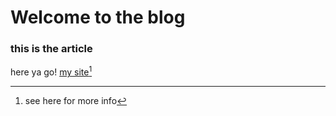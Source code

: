 ﻿
# Welcome to the blog
### this is the article
here ya go!
[my site](abbyk16.github.io)[^1]

[^1]: see here for more info

